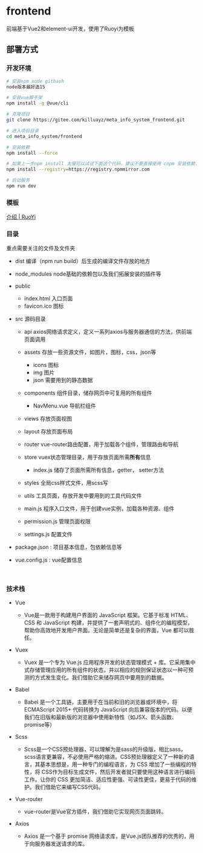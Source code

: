 # frontend

前端基于Vue2和element-ui开发，使用了Ruoyi为模板

## 部署方式

### 开发环境

```bash
# 安装npm node gitbash
node版本最好选15

# 安装vue脚手架
npm install -g @vue/cli

# 克隆项目
git clone https://gitee.com/killuayz/meta_info_system_frontend.git

# 进入项目目录
cd meta_info_system/frontend

# 安装依赖
npm install --force

# 如果上一步npm install 太慢可以试试下面这个代码，建议不要直接使用 cnpm 安装依赖，会有各种诡异的 bug。可以通过如下操作解决 npm 下载速度慢的问题
npm install --registry=https://registry.npmmirror.com

# 启动服务
npm run dev
```



### 模板

[介绍 | RuoYi](http://doc.ruoyi.vip/ruoyi/)

### 目录

重点需要关注的文件及文件夹

- dist  编译（npm run build）后生成的编译文件存放的地方

- node_modules  node基础的依赖包以及我们拓展安装的插件等

- public

  - index.html 入口页面
  - favicon.ico 图标

- src 源码目录

  - api    axios网络请求定义，定义一系列axios与服务器通信的方法，供前端页面调用

  - assets   存放一些资源文件，如图片，图标，css，json等

    - icons   图标
    - img    图片
    - json    需要用到的静态数据

  - components  组件目录，储存网页中可复用的所有组件

    - NavMenu.vue    导航栏组件

  - views 存放页面视图

  - layout 存放页面布局

  - router    vue-router路由配置，用于加载各个组件，管理路由和导航

  - store    vuex状态管理目录，用于存放页面所需**所有**信息

    - index.js    储存了页面所需所有信息，getter， setter方法

  - styles   全局css样式文件，用scss写

  - utils   工具页面，存放开发中要用到的工具代码文件

  - main.js    程序入口文件，用于创建vue实例，加载各种资源、组件

  - permission.js 管理页面权限

  - settings.js 配置文件

      

- package.json : 项目基本信息，包依赖信息等

- vue.config.js : vue配置信息

  ​    

### 技术栈

- Vue

  - Vue是一款用于构建用户界面的 JavaScript 框架。它基于标准 HTML、CSS 和 JavaScript 构建，并提供了一套声明式的、组件化的编程模型，帮助你高效地开发用户界面。无论是简单还是复杂的界面，Vue 都可以胜任。

- Vuex 
  - Vuex 是一个专为 Vue.js 应用程序开发的状态管理模式 + 库。它采用集中式存储管理应用的所有组件的状态，并以相应的规则保证状态以一种可预测的方式发生变化。我们借助它来储存网页中要用到的数据。

- Babel
  - Babel 是一个工具链，主要用于在当前和旧的浏览器或环境中，将 ECMAScript 2015+ 代码转换为 JavaScript 向后兼容版本的代码。以便我们在旧版和最新版的浏览器中使用新特性（如JSX、箭头函数、promise等）

- Scss
  - Scss是一个CSS预处理器，可以理解为是sass的升级版，相比sass，scss语言更兼容，不必使用严格的缩进。CSS预处理器定义了一种新的语言，其基本思想是，用一种专门的编程语言，为 CSS 增加了一些编程的特性，将 CSS作为目标生成文件，然后开发者就只要使用这种语言进行编码工作。让你的 CSS 更加简洁、适应性更强、可读性更佳，更易于代码的维护。我们借助它来编写CSS代码。

- Vue-router 
  - vue-router是Vue官方插件，我们借助它实现网页页面跳转。

- Axios
  - Axios 是一个基于 promise 网络请求库，是Vue.js团队推荐的优秀的，用于向服务器发送请求的库。

  
